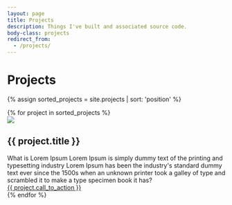 ```yaml
---
layout: page
title: Projects
description: Things I've built and associated source code.
body-class: projects
redirect_from:
  - /projects/
---
```


# Projects

{% assign sorted_projects = site.projects | sort: 'position' %}

<!-- start block -->
<div id="projectbox"> 
{% for project in sorted_projects %}

<!-- start product -->       
<div class="project">
  <div class="project_img">
    <img src="{{}}">
  </div>
  <div class="project_content"> 
    <h2 id="{{ project.title | slugify }}" class="project_title">{{ project.title }}</h2>
    <div class="clear"></div>
    <div class="project_overview">What is Lorem Ipsum Lorem Ipsum is simply dummy text of the printing and typesetting industry Lorem Ipsum has been the industry's standard dummy text ever since the 1500s when an unknown printer took a galley of type and scrambled it to make a type specimen book it has? </div>
    <a href="{{ project.view_url }}" class="call-to-action">{{ project.call_to_action }}</a>
    <div class="clear"></div>
  </div>
</div>
{% endfor %}
</div>       
<!-- end of block -->